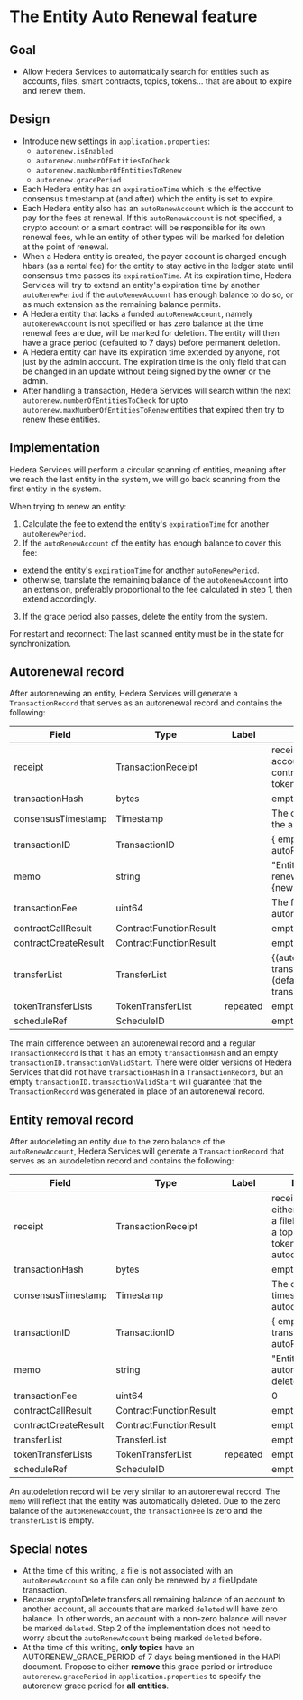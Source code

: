 # The Entity Auto Renewal feature

## Goal
-	Allow Hedera Services to automatically search for entities such as accounts, files, smart contracts, topics, tokens... that are about to expire and renew them.

## Design
- Introduce new settings in `application.properties`:
  * `autorenew.isEnabled`
  * `autorenew.numberOfEntitiesToCheck`
  * `autorenew.maxNumberOfEntitiesToRenew`
  * `autorenew.gracePeriod`
- Each Hedera entity has an `expirationTime` which is the effective consensus timestamp at (and after) which the entity is set to expire.
- Each Hedera entity also has an `autoRenewAccount` which is the account to pay for the fees at renewal. If this `autoRenewAccount` is not specified, a crypto account or a smart contract will be responsible for its own renewal fees, while an entity of other types will be marked for deletion at the point of renewal.
- When a Hedera entity is created, the payer account is charged enough hbars (as a rental fee) for the entity to stay active in the ledger state until consensus time passes its `expirationTime`. At its expiration time, Hedera Services will try to extend an entity's expiration time by another `autoRenewPeriod` if the `autoRenewAccount` has enough balance to do so, or as much extension as the remaining balance permits.
- A Hedera entity that lacks a funded `autoRenewAccount`, namely `autoRenewAccount` is not specified or has zero balance at the time renewal fees are due, will be marked for deletion. The entity will then have a grace period (defaulted to 7 days) before permanent deletion.
- A Hedera entity can have its expiration time extended by anyone, not just by the admin account. The expiration time is the only field that can be changed in an update without being signed by the owner or the admin.
- After handling a transaction, Hedera Services will search within the next `autorenew.numberOfEntitiesToCheck` for upto `autorenew.maxNumberOfEntitiesToRenew` entities that expired then try to renew these entities.

## Implementation
Hedera Services will perform a circular scanning of entities, meaning after we reach the last entity in the system, we will go back scanning from the first entity in the system.

When trying to renew an entity:
1. Calculate the fee to extend the entity's `expirationTime` for another `autoRenewPeriod`.
2. If the `autoRenewAccount` of the entity has enough balance to cover this fee:
  - extend the entity's `expirationTime` for another `autoRenewPeriod`.
  - otherwise, translate the remaining balance of the `autoRenewAccount` into an extension, preferably proportional to the fee calculated in step 1, then extend accordingly.
3. If the grace period also passes, delete the entity from the system.

For restart and reconnect: The last scanned entity must be in the state for synchronization.

## Autorenewal record
After autorenewing an entity, Hedera Services will generate a `TransactionRecord` that serves as an autorenewal record and contains the following:

| Field | Type | Label | Description |
|---|---|---|---|
| receipt | TransactionReceipt | | receipt will contain either an accountID, a fileID, a contractID, a topicID or a tokenID that got autorenewed |
| transactionHash | bytes | | empty |
| consensusTimestamp | Timestamp | | The consensus timestamp of the autorenewal |
| transactionID | TransactionID | | { empty transactionValidStart, autoRenewAccount } |
| memo | string | | "Entity {ID} was automatically renewed. New expiry: {newExpiry}" |
| transactionFee | uint64 | | The fee charged for the autorenewal of the entity |
| contractCallResult | ContractFunctionResult | | empty |
| contractCreateResult | ContractFunctionResult | | empty |
| transferList | TransferList | | {(autoRenewAccount, -transactionFee), (defaultFeeCollectionAccount, transactionFee)} |
| tokenTransferLists | TokenTransferList | repeated | empty |
| scheduleRef | ScheduleID | | empty |

The main difference between an autorenewal record and a regular `TransactionRecord` is that it has an empty `transactionHash` and an empty `transactionID.transactionValidStart`. There were older versions of Hedera Services that did not have `transactionHash` in a `TransactionRecord`, but an empty `transactionID.transactionValidStart` will guarantee that the `TransactionRecord` was generated in place of an autorenewal record.

## Entity removal record
After autodeleting an entity due to the zero balance of the `autoRenewAccount`, Hedera Services will generate a `TransactionRecord` that serves as an autodeletion record and contains the following:

| Field | Type | Label | Description |
|---|---|---|---|
| receipt | TransactionReceipt | | receipt will contain either an accountID, a fileID, a contractID, a topicID or a tokenID that got autodeleted |
| transactionHash | bytes | | empty |
| consensusTimestamp | Timestamp | | The consensus timestamp of the autodeletion |
| transactionID | TransactionID | | { empty transactionValidStart, autoRenewAccount } |
| memo | string | | "Entity {ID} was automatically deleted." |
| transactionFee | uint64 | | 0 |
| contractCallResult | ContractFunctionResult | | empty |
| contractCreateResult | ContractFunctionResult | | empty |
| transferList | TransferList | | empty |
| tokenTransferLists | TokenTransferList | repeated | empty |
| scheduleRef | ScheduleID | | empty |

An autodeletion record will be very similar to an autorenewal record. The `memo` will reflect that the entity was automatically deleted. Due to the zero balance of the `autoRenewAccount`, the `transactionFee` is zero and the `transferList` is empty.

## Special notes
- At the time of this writing, a file is not associated with an `autoRenewAccount` so a file can only be renewed by a fileUpdate transaction.
- Because cryptoDelete transfers all remaining balance of an account to another account, all accounts that are marked `deleted` will have zero balance. In other words, an account with a non-zero balance will never be marked `deleted`. Step 2 of the implementation does not need to worry about the `autoRenewAccount` being marked `deleted` before.
- At the time of this writing, __only topics__ have an AUTORENEW_GRACE_PERIOD of 7 days being mentioned in the HAPI document. Propose to either __remove__ this grace period or introduce `autorenew.gracePeriod` in `application.properties` to specify the autorenew grace period for __all entities__.
